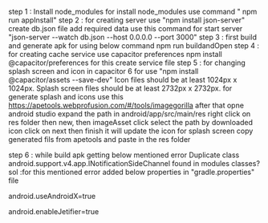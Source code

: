 step 1 : Install node_modules
for install node_modules use command " npm run appInstall"
step 2 : for creating server use "npm install json-server"
create db.json file add required data
use this command for start server "json-server --watch db.json --host 0.0.0.0 --port 3000"
step 3 : first build and generate apk for using below command
npm run buildandOpen
step 4 : for creating cache service use capacitor preferences
npm install @capacitor/preferences
for this create service file
step 5 : for changing splash screen and icon in capacitor 6
for use "npm install @capacitor/assets --save-dev"
Icon files should be at least 1024px x 1024px.
Splash screen files should be at least 2732px x 2732px.
for generate splash and icons use this https://apetools.webprofusion.com/#/tools/imagegorilla
after that opne android studio expand the path in android/app/src/main/res
right click on res folder then new, then imageAsset click
select the path by downloaded icon click on next then finish it will update the icon
for splash screen copy generated fils from apetools and paste in the res folder

step 6 : while build apk getting below mentioned error
Duplicate class android.support.v4.app.INotificationSideChannel found in modules classes?
sol :for this mentioned error added below properties in "gradle.properties" file

android.useAndroidX=true

android.enableJetifier=true
